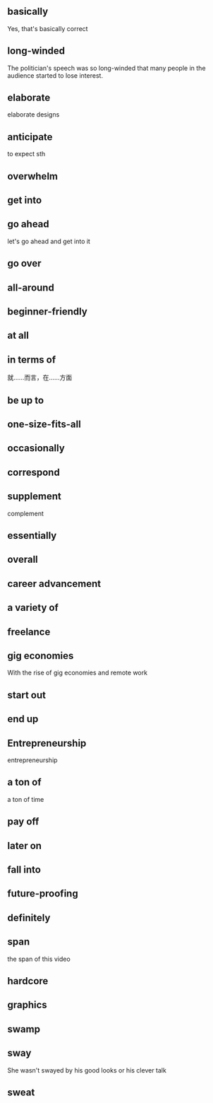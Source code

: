 ## basically
Yes, that's basically correct

## long-winded
The politician's speech was so long-winded that many people in the audience started to lose interest.

## elaborate
elaborate designs

## anticipate
to expect sth

## overwhelm

## get into

## go ahead
let's go ahead and get into it

## go over

## all-around

## beginner-friendly

## at all

## in terms of
就……而言，在……方面

## be up to

## one-size-fits-all

## occasionally

## correspond

## supplement
complement

## essentially

## overall

## career advancement

## a variety of

## freelance

## gig economies
With the rise of gig economies and remote work

## start out

## end up

## Entrepreneurship
entrepreneurship

## a ton of 
a ton of time

## pay off 

## later on

## fall into

## future-proofing

## definitely

## span
the span of this video

## hardcore

## graphics

## swamp

## sway
She wasn't swayed by his good looks or his clever talk

## sweat
